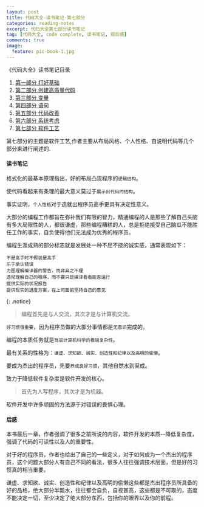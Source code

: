 ```yaml
---
layout: post
title: 代码大全-读书笔记-第七部分
categories: reading-notes
excerpt: 代码大全第七部分读书笔记
tag: [代码大全, code complete, 读书笔记, 观后感]
comments: true
image:
  feature: pic-book-1.jpg
---
```


《代码大全》读书笔记目录

1. [第一部分 打好基础](http://www.whysodiao.com/reading-notes/code-complete-note-part-1/)
2. [第二部分 创建高质量代码](http://www.whysodiao.com/reading-notes/code-complete-note-part-2/)
3. [第三部分 变量](http://www.whysodiao.com/reading-notes/code-complete-note-part-3/)
4. [第四部分 语句](http://www.whysodiao.com/reading-notes/code-complete-note-part-4/)
5. [第五部分 代码改善](http://www.whysodiao.com/reading-notes/code-complete-note-part-5/)
6. [第六部分 系统考虑](http://www.whysodiao.com/reading-notes/code-complete-note-part-6/)
7. [第七部分 软件工艺](http://www.whysodiao.com/reading-notes/code-complete-note-part-7/)

第七部分的主题是软件工艺,作者主要从布局风格、个人性格、自说明代码等几个部分来进行阐述的.

#### 读书笔记

格式化的最基本原理指出，好的布局凸现程序的`逻辑结构`。

使代码看起来有条理的最大意义莫过于`展示出代码的结构`。

事实证明，`个人性格`对于造就出程序员高手更具有决定性意义。

大部分的编程工作都旨在弥补我们有限的智力，精通编程的人是那些了解自己头脑有多大局限性的人，都很谦虚，那些编程糟糕的人，总是拒绝接受自己脑瓜不能胜任工作的事实，自负使得他们无法成为优秀的程序员。

编程生涯成熟的部分标志就是发展处一种不屈不挠的诚实感，通常表现如下：

    不是高手时不假装是高手
    乐于承认错误
    力图理解编译器的警告，而非弃之不理
    透彻理解自己的程序，而不要只是编译看看能否运行
    提供实际的状况报告
    提供现实的进度方案，在上司面前坚持自己的意见
{: .notice}

>编程首先是与人交流，其次才是与计算机交流。

`好习惯很重要`，因为程序员做的大部分事情都是`无意识`完成的。

编程的本质任务就是`驾驭计算机科学的极端复杂性`。

最有关系的性格为：`谦虚、求知欲、诚实、创造性和纪律以及高明的偷懒`。

要成为杰出的程序员，先要`养成良好习惯`，其他自然水到渠成。

致力于降低软件复杂度是软件开发的核心。

>首先为人写程序，其次才是为机器。

软件开发中许多顽固的方法源于对错误的畏惧心理。


#### 后感

本书最后一章，作者强调了很多之前所说的内容，软件开发的本质--降低复杂度，强调了代码的可读性以及人的重要性。

对于好的程序员，作者也给出了自己的一些定义，对于如何成为一个杰出的程序员，这个问题大部分人有自己不同的看法，很多人往往强调技术层面，但是好的习惯真的相当重要。

谦虚、求知欲、诚实、创造性和纪律以及高明的偷懒这些都是杰出程序员所具备的好的品格，绝大部分半瓢水，往往都会自负，自视甚高，这些都是不可取的，态度不能决定一切，至少决定了绝大部分东西，包括你的眼界以及你的前程。

